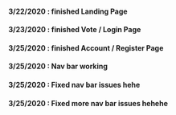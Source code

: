 #### 3/22/2020 : finished Landing Page

#### 3/23/2020 : finished Vote / Login Page

#### 3/25/2020 : finished Account / Register Page
#### 3/25/2020 : Nav bar working
#### 3/25/2020 : Fixed nav bar issues hehe
#### 3/25/2020 : Fixed more nav bar issues hehehe

